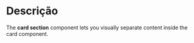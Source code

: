 # Descrição

The **card section** component lets you visually separate content inside the card component.